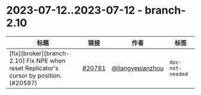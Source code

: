 # 2023-07-12..2023-07-12 - branch-2.10
| 标题 | 链接 | 作者 | 标签 |
| - | :--: | :--: | - |
| [fix][broker][branch-2.10] Fix NPE when reset Replicator's cursor by position. (#20597) | [#20781](https://github.com/apache/pulsar/pull/20781) | [@liangyepianzhou](https://github.com/liangyepianzhou) | `doc-not-needed`  | 
